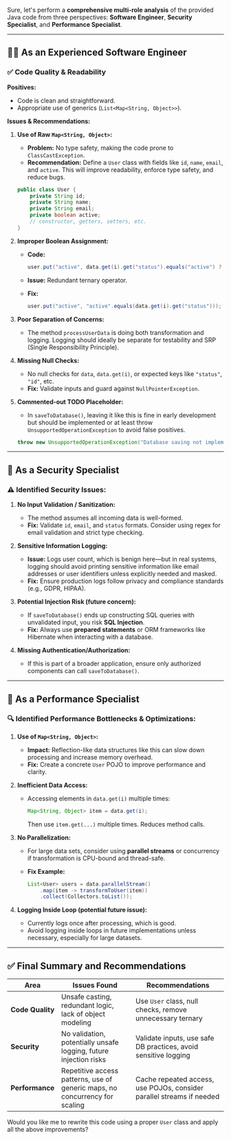 Sure, let's perform a **comprehensive multi-role analysis** of the provided Java code from three perspectives: **Software Engineer**, **Security Specialist**, and **Performance Specialist**.

---

## 👨‍💻 As an Experienced Software Engineer

### ✅ Code Quality & Readability

**Positives:**

* Code is clean and straightforward.
* Appropriate use of generics (`List<Map<String, Object>>`).

**Issues & Recommendations:**

1. **Use of Raw `Map<String, Object>`:**

   * **Problem:** No type safety, making the code prone to `ClassCastException`.
   * **Recommendation:** Define a `User` class with fields like `id`, `name`, `email`, and `active`. This will improve readability, enforce type safety, and reduce bugs.

   ```java
   public class User {
       private String id;
       private String name;
       private String email;
       private boolean active;
       // constructor, getters, setters, etc.
   }
   ```

2. **Improper Boolean Assignment:**

   * **Code:**

     ```java
     user.put("active", data.get(i).get("status").equals("active") ? true : false);
     ```
   * **Issue:** Redundant ternary operator.
   * **Fix:**

     ```java
     user.put("active", "active".equals(data.get(i).get("status")));
     ```

3. **Poor Separation of Concerns:**

   * The method `processUserData` is doing both transformation and logging. Logging should ideally be separate for testability and SRP (Single Responsibility Principle).

4. **Missing Null Checks:**

   * No null checks for `data`, `data.get(i)`, or expected keys like `"status"`, `"id"`, etc.
   * **Fix:** Validate inputs and guard against `NullPointerException`.

5. **Commented-out TODO Placeholder:**

   * In `saveToDatabase()`, leaving it like this is fine in early development but should be implemented or at least throw `UnsupportedOperationException` to avoid false positives.

   ```java
   throw new UnsupportedOperationException("Database saving not implemented yet.");
   ```

---

## 🔐 As a Security Specialist

### ⚠️ Identified Security Issues:

1. **No Input Validation / Sanitization:**

   * The method assumes all incoming data is well-formed.
   * **Fix:** Validate `id`, `email`, and `status` formats. Consider using regex for email validation and strict type checking.

2. **Sensitive Information Logging:**

   * **Issue:** Logs user count, which is benign here—but in real systems, logging should avoid printing sensitive information like email addresses or user identifiers unless explicitly needed and masked.
   * **Fix:** Ensure production logs follow privacy and compliance standards (e.g., GDPR, HIPAA).

3. **Potential Injection Risk (future concern):**

   * If `saveToDatabase()` ends up constructing SQL queries with unvalidated input, you risk **SQL Injection**.
   * **Fix:** Always use **prepared statements** or ORM frameworks like Hibernate when interacting with a database.

4. **Missing Authentication/Authorization:**

   * If this is part of a broader application, ensure only authorized components can call `saveToDatabase()`.

---

## 🚀 As a Performance Specialist

### 🔍 Identified Performance Bottlenecks & Optimizations:

1. **Use of `Map<String, Object>`:**

   * **Impact:** Reflection-like data structures like this can slow down processing and increase memory overhead.
   * **Fix:** Create a concrete `User` POJO to improve performance and clarity.

2. **Inefficient Data Access:**

   * Accessing elements in `data.get(i)` multiple times:

     ```java
     Map<String, Object> item = data.get(i);
     ```

     Then use `item.get(...)` multiple times. Reduces method calls.

3. **No Parallelization:**

   * For large data sets, consider using **parallel streams** or concurrency if transformation is CPU-bound and thread-safe.
   * **Fix Example:**

     ```java
     List<User> users = data.parallelStream()
         .map(item -> transformToUser(item))
         .collect(Collectors.toList());
     ```

4. **Logging Inside Loop (potential future issue):**

   * Currently logs once after processing, which is good.
   * Avoid logging inside loops in future implementations unless necessary, especially for large datasets.

---

## ✅ Final Summary and Recommendations

| Area             | Issues Found                                                                | Recommendations                                                       |
| ---------------- | --------------------------------------------------------------------------- | --------------------------------------------------------------------- |
| **Code Quality** | Unsafe casting, redundant logic, lack of object modeling                    | Use `User` class, null checks, remove unnecessary ternary             |
| **Security**     | No validation, potentially unsafe logging, future injection risks           | Validate inputs, use safe DB practices, avoid sensitive logging       |
| **Performance**  | Repetitive access patterns, use of generic maps, no concurrency for scaling | Cache repeated access, use POJOs, consider parallel streams if needed |

Would you like me to rewrite this code using a proper `User` class and apply all the above improvements?
